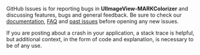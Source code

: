 GitHub Issues is for reporting bugs in **UIImageView-MARKColorizer** and discussing features, bugs and general feedback. Be sure to check our [documentation](http://cocoadocs.org/docsets/UIImageView-MARKColorizer), [FAQ](https://github.com/markvaldy/UIImageView-MARKColorizer/wiki/FAQ) and [past issues](https://github.com/markvaldy/UIImageView-MARKColorizer/issues?state=closed) before opening any new issues.

If you are posting about a crash in your application, a stack trace is helpful, but additional context, in the form of code and explanation, is necessary to be of any use.
